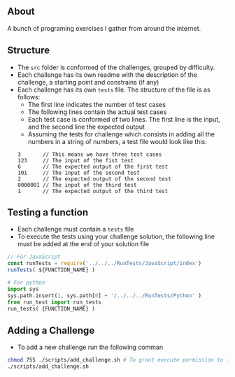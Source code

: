 ## About

A bunch of programing exercises I gather from around the internet. 

## Structure

- The `src` folder is conformed of the challenges, grouped by difficulty.
- Each challenge has its own readme with the description of the challenge, a starting point and constrains (if any) 
- Each challenge has its own `tests` file. The structure of the file is as follows:
    - The first line indicates the number of test cases
    - The following lines contain the actual test cases
    - Each test case is conformed of two lines. The first line is the input, and the second line the expected output
    - Assuming the tests for challenge which consists in adding all the numbers in a string of numbers, a test file would look like this:
    ```
    3       // This means we have three test cases
    123     // The input of the fist test 
    6       // The expected output of the first test
    101     // The input of the second test
    2       // The expected output of the second test
    0000001 // The input of the third test
    1       // The expected output of the third test
    ```

## Testing a function

- Each challenge must contain a `tests` file
- To execute the tests using your challenge solution, the following line must be added at the end of your solution file
``` javascript
// For JavaScript 
const runTests = require('../../../RunTests/JavaScript/index')
runTests( ${FUNCTION_NAME} )
```

``` python
# For python
import sys
sys.path.insert(1, sys.path[0] + '/../../../RunTests/Python' )
from run_test import run_tests
run_tests( {FUNCTION_NAME} )
```

## Adding a Challenge

- To add a new challenge run the following comman
``` bash
chmod 755 ./scripts/add_challenge.sh # To grant execute permission to the script
./scripts/add_challenge.sh
```
